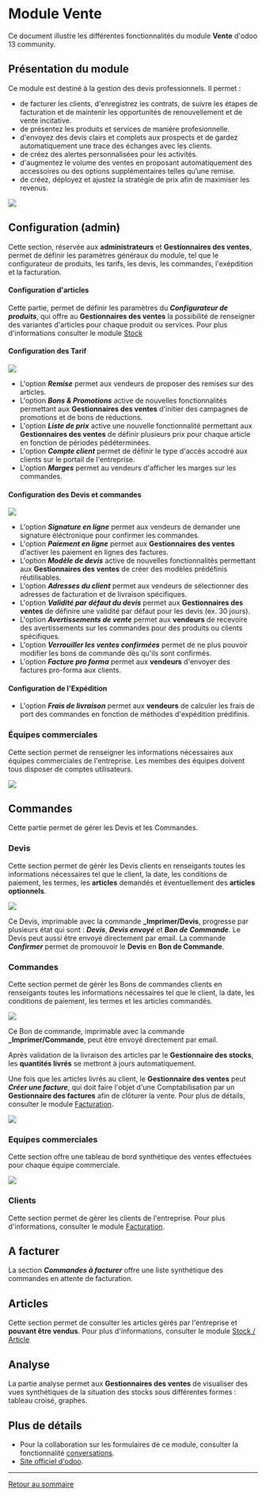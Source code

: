 # Module Vente

Ce document illustre les différentes fonctionnalités du module **Vente** d'odoo 13 community. 

## Présentation du module 

Ce module est destiné à la gestion des devis professionnels. Il permet : 
- de facturer les clients, d'enregistrez les contrats, de suivre les étapes de facturation et de maintenir les opportunités de renouvellement et de vente incitative. 
- de présentez les produits et services de manière profesionnelle.
- d'envoyez des devis clairs et complets aux prospects et de gardez automatiquement une trace des échanges avec les clients. 
- de créez des alertes personnalisées pour les activités.
- d'augmentez le volume des ventes en proposant automatiquement des accessoires ou des options supplémentaires telles qu’une remise.
- de créez, déployez et ajustez la stratégie de prix afin de maximiser les revenus.

![](./images/ventes-overview.png)

## Configuration (admin)

Cette section, réservée aux **administrateurs** et **Gestionnaires des ventes**, permet de définir les paramètres généraux du module, tel que le configurateur de produits, les tarifs, les devis, les commandes, l'exépdition et la facturation.

#### Configuration d'articles

Cette partie, permet de définir les paramètres du **_Configurateur de produits_**, qui offre au **Gestionnaires des ventes** la possibilité de renseigner des variantes d'articles pour chaque produit ou services. Pour plus d'informations consulter le module [Stock](./odoo-mod-stock-fr.md#articles)

#### Configuration des Tarif

![](./images/ventes-config-tarifs.png)

- L'option **_Remise_** permet aux vendeurs de proposer des remises sur des articles.
- L'option **_Bons & Promotions_** active de nouvelles fonctionnalités permettant aux **Gestionnaires des ventes** d'initier des campagnes de promotions et de bons de réductions.
- L'option **_Liste de prix_** active une nouvelle fonctionnalité permettant aux **Gestionnaires des ventes** de définir plusieurs prix pour chaque article en fonction de périodes pédéterminées.
- L'option **_Compte client_** permet de définir le type d'accès accodré aux clients sur le portail de l'entreprise.
- L'option **_Marges_** permet au vendeurs d'afficher les marges sur les commandes.  

#### Configuration des Devis et commandes

![](./images/ventes-config-devis-commandes.png)

- L'option **_Signature en ligne_** permet aux vendeurs de demander une signature éléctronique pour confirmer les commandes.
- L'option **_Paiement en ligne_** permet aux **Gestionnaires des ventes** d'activer les paiement en lignes des factures.
- L'option **_Modèle de devis_** active de nouvelles fonctionnalités permettant aux **Gestionnaires des ventes** de créer des modèles prédéfinis réutilisables.
- L'option **_Adresses du client_** permet aux vendeurs de sélectionner des adresses de facturation et de livraison spécifiques.
- L'option **_Validité par défaut du devis_** permet aux **Gestionnaires des ventes** de définire une validité par défaut pour les devis (ex. 30 jours).
- L'option **_Avertissements de vente_** permet aux **vendeurs** de recevoire des avertissements sur les commandes pour des produits ou clients spécifiques.
- L'option **_Verrouiller les ventes confirmées_** permet de ne plus pouvoir modifier les bons de commande dès qu'ils sont confirmés.
- L'option **_Facture pro forma_** permet aux **vendeurs** d'envoyer des factures pro-forma aux clients.

#### Configuration de l'Expédition

- L'option **_Frais de livraison_** permet aux **vendeurs** de calculer les frais de port des commandes en fonction de méthodes d'expédition prédifinis.

### Équipes commerciales

Cette section permet de renseigner les informations nécessaires aux équipes commerciales de l'entreprise. Les membes des équipes doivent tous disposer de comptes utilisateurs. 

![](./images/ventes-equipe-com.png)

## Commandes

Cette partie permet de gérer les Devis et les Commandes.

### Devis

Cette section permet de gérér les Devis clients en renseigants toutes les informations nécessaires tel que le client, la date, les conditions de paiement, les termes, les **articles** demandés et éventuellement des **articles optionnels**.

![](./images/ventes-devis.png)

Ce Devis, imprimable avec la commande **_Imprimer/Devis**, progresse par plusieurs état qui sont : **_Devis_**, **_Devis envoyé_** et **_Bon de Commande_**. Le Devis peut aussi être envoyé directement par email. La commande **_Confirmer_** permet de promouvoir le **Devis** en **Bon de Commande**. 

### Commandes 

Cette section permet de gérér les Bons de commandes clients en renseigants toutes les informations nécessaires tel que le client, la date, les conditions de paiement, les termes et les articles commandés.

![](./images/ventes-commandes.png)

Ce Bon de commande, imprimable avec la commande **_Imprimer/Commande**, peut être envoyé directement par email. 

Après validation de la livraison des articles par le  **Gestionnaire des stocks**, les **quantités livrés** se mettront à jours automatiquement.

Une fois que les articles livrés au client, le **Gestionnaire des ventes** peut **_Créer une facture_**, qui doit faire l'objet d'une Comptabilisation par un **Gestionnaire des factures** afin de clôturer la vente. Pour plus de détails, consulter le module [Facturation](./odoo-mod-facturation-fr.md). 

![](./images/ventes-commande-cloture.png)

### Equipes commerciales

Cette section offre une tableau de bord synthétique des ventes effectuées pour chaque équipe commerciale.


![](./images/ventes-equipes-com-dashbord.png)

### Clients

Cette section permet de gérer les clients de l'entreprise. Pour plus d'informations, consulter le module  [Facturation](./odoo-mod-facturation-fr.md#clients). 

## A facturer

La section **_Commandes à facturer_** offre une liste synthétique des commandes en attente de facturation.

## Articles

Cette section permet de consulter les articles gérés par l'entreprise et **pouvant être vendus**. Pour plus d'informations, consulter le module [Stock / Article](./odoo-mod-stock-fr.md#articles) 

## Analyse 

La partie analyse permet aux **Gestionnaires des ventes** de visualiser des vues synthétiques de la situation des stocks sous différentes formes : tableau croisé, graphes.

## Plus de détails 

- Pour la collaboration sur les formulaires de ce module, consulter la fonctionnalité [conversations](./odoo-conversations.md).
- [Site officiel d'odoo](https://www.odoo.com/fr_FR/page/sales).  

----
[Retour au sommaire](./odoo-deploy-guidelines-fr.md)
